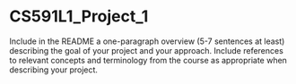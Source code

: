 # CS591L1_Project_1

Include in the README a one-paragraph overview (5-7 sentences at least) describing the goal 
of your project and your approach. Include references to relevant concepts and terminology 
from the course as appropriate when describing your project.